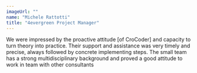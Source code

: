 ```yaml
---
imageUrl: ""
name: "Michele Rattotti"
title: "4evergreen Project Manager"
---
```

We were impressed by the proactive attitude [of CroCoder] and capacity to turn theory into practice. Their support and assistance was very timely and precise, always followed by concrete implementing steps. The small team has a strong multidisciplinary background and proved a good attitude to work in team with other consultants
